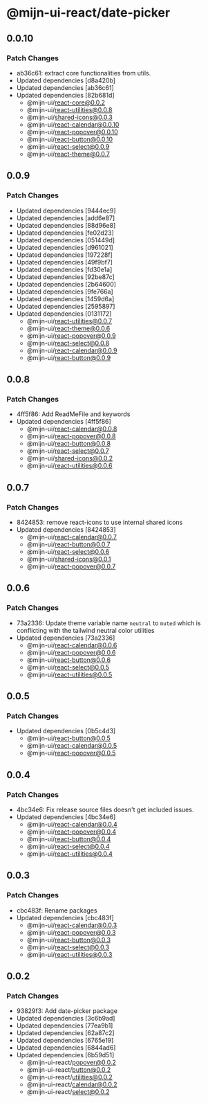 # @mijn-ui-react/date-picker

## 0.0.10

### Patch Changes

- ab36c61: extract core functionalities from utils.
- Updated dependencies [d8a420b]
- Updated dependencies [ab36c61]
- Updated dependencies [82b681d]
  - @mijn-ui/react-core@0.0.2
  - @mijn-ui/react-utilities@0.0.8
  - @mijn-ui/shared-icons@0.0.3
  - @mijn-ui/react-calendar@0.0.10
  - @mijn-ui/react-popover@0.0.10
  - @mijn-ui/react-button@0.0.10
  - @mijn-ui/react-select@0.0.9
  - @mijn-ui/react-theme@0.0.7

## 0.0.9

### Patch Changes

- Updated dependencies [9444ec9]
- Updated dependencies [add6e87]
- Updated dependencies [88d96e8]
- Updated dependencies [fe02d23]
- Updated dependencies [051449d]
- Updated dependencies [d961021]
- Updated dependencies [197228f]
- Updated dependencies [49f9bf7]
- Updated dependencies [fd30e1a]
- Updated dependencies [92be87c]
- Updated dependencies [2b64600]
- Updated dependencies [9fe766a]
- Updated dependencies [1459d6a]
- Updated dependencies [2595897]
- Updated dependencies [0131172]
  - @mijn-ui/react-utilities@0.0.7
  - @mijn-ui/react-theme@0.0.6
  - @mijn-ui/react-popover@0.0.9
  - @mijn-ui/react-select@0.0.8
  - @mijn-ui/react-calendar@0.0.9
  - @mijn-ui/react-button@0.0.9

## 0.0.8

### Patch Changes

- 4ff5f86: Add ReadMeFile and keywords
- Updated dependencies [4ff5f86]
  - @mijn-ui/react-calendar@0.0.8
  - @mijn-ui/react-popover@0.0.8
  - @mijn-ui/react-button@0.0.8
  - @mijn-ui/react-select@0.0.7
  - @mijn-ui/shared-icons@0.0.2
  - @mijn-ui/react-utilities@0.0.6

## 0.0.7

### Patch Changes

- 8424853: remove react-icons to use internal shared icons
- Updated dependencies [8424853]
  - @mijn-ui/react-calendar@0.0.7
  - @mijn-ui/react-button@0.0.7
  - @mijn-ui/react-select@0.0.6
  - @mijn-ui/shared-icons@0.0.1
  - @mijn-ui/react-popover@0.0.7

## 0.0.6

### Patch Changes

- 73a2336: Update theme variable name `neutral` to `muted` which is conflicting with the tailwind neutral color utilities
- Updated dependencies [73a2336]
  - @mijn-ui/react-calendar@0.0.6
  - @mijn-ui/react-popover@0.0.6
  - @mijn-ui/react-button@0.0.6
  - @mijn-ui/react-select@0.0.5
  - @mijn-ui/react-utilities@0.0.5

## 0.0.5

### Patch Changes

- Updated dependencies [0b5c4d3]
  - @mijn-ui/react-button@0.0.5
  - @mijn-ui/react-calendar@0.0.5
  - @mijn-ui/react-popover@0.0.5

## 0.0.4

### Patch Changes

- 4bc34e6: Fix release source files doesn't get included issues.
- Updated dependencies [4bc34e6]
  - @mijn-ui/react-calendar@0.0.4
  - @mijn-ui/react-popover@0.0.4
  - @mijn-ui/react-button@0.0.4
  - @mijn-ui/react-select@0.0.4
  - @mijn-ui/react-utilities@0.0.4

## 0.0.3

### Patch Changes

- cbc483f: Rename packages
- Updated dependencies [cbc483f]
  - @mijn-ui/react-calendar@0.0.3
  - @mijn-ui/react-popover@0.0.3
  - @mijn-ui/react-button@0.0.3
  - @mijn-ui/react-select@0.0.3
  - @mijn-ui/react-utilities@0.0.3

## 0.0.2

### Patch Changes

- 93829f3: Add date-picker package
- Updated dependencies [3c6b9ad]
- Updated dependencies [77ea9b1]
- Updated dependencies [62a87c2]
- Updated dependencies [6765e19]
- Updated dependencies [6844ad6]
- Updated dependencies [6b59d51]
  - @mijn-ui-react/popover@0.0.2
  - @mijn-ui-react/button@0.0.2
  - @mijn-ui-react/utilities@0.0.2
  - @mijn-ui-react/calendar@0.0.2
  - @mijn-ui-react/select@0.0.2
